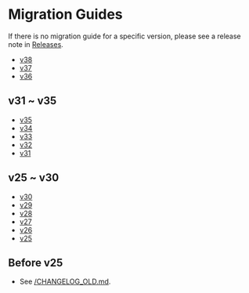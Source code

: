 # Migration Guides

If there is no migration guide for a specific version,
please see a release note in [Releases](https://github.com/option-t/option-t/releases).

- [v38](https://github.com/option-t/option-t/releases/tag/v38.0.0)
- [v37](https://github.com/option-t/option-t/releases/tag/v37.0.0)
- [v36](./v36.md)

## v31 ~ v35

- [v35](https://github.com/option-t/option-t/releases/tag/v35.0.0)
- [v34](./v34.md)
- [v33](https://github.com/option-t/option-t/releases/tag/v33.0.0)
- [v32](https://github.com/option-t/option-t/releases/tag/v32.0.0)
- [v31](https://github.com/option-t/option-t/releases/tag/v31.0.0)

## v25 ~ v30

- [v30](https://github.com/option-t/option-t/releases/tag/v30.0.0)
- [v29](https://github.com/option-t/option-t/releases/tag/v29.0.0)
- [v28](https://github.com/option-t/option-t/releases/tag/v28.0.0)
- [v27](https://github.com/option-t/option-t/releases/tag/v27.0.0)
- [v26](https://github.com/option-t/option-t/releases/tag/v26.0.0)
- [v25](https://github.com/option-t/option-t/releases/tag/v25.0.0)


## Before v25

- See [/CHANGELOG_OLD.md](../../CHANGELOG_OLD.md).
